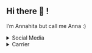 ## Hi there 👋 !

I’m Annahita but call me Anna :)

<details>
	<summary>Social Media</summary>
	
### My Social Medias
	
You can find me in these places
	
- [LinkedIn](https://linkedin.com/in/annahita-mirhosseini)
- [Instagram](https://www.instagram.com/ana.mir84)
- [Github](https://www.github.com/Annahita2004)
- [Medium](https://medium.com/@annahita)
- [Dev](https://dev.to/annahita)
	
</details>

<details>
	<summary>Carrier</summary>
	
### My carrier and jobs
	
I am full-time cto and co-founder!

- **Neotrinost**
	
I am CTO and Co-Founder of **Neotrinost**
	
[Github](https://github.com/Neotrinost)
	
[Official Site](https://neotrinost.ir)
	
- **Novelvo**
	
I am CTO and Co-Founder of **Novelvo** too!
	
[Github](https://github.com/Novelvo)
	
[Official Site](https://novelvo.ir)
	
Both CEO and founder is [Amirhossein Mohammadi](https://github.com/BlackIQ) 💖
	
</details>
